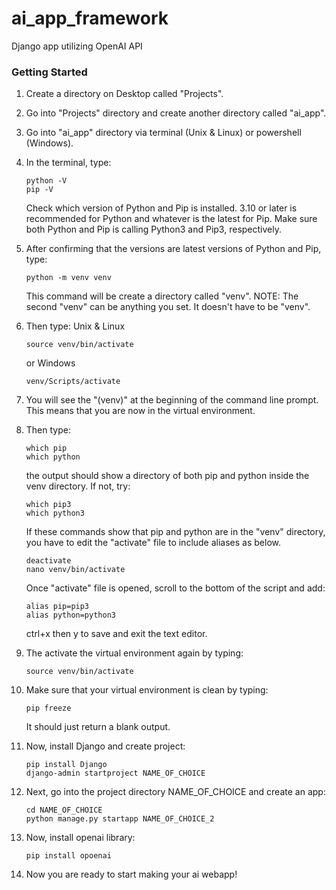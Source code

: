 # ai_app_framework
Django app utilizing OpenAI API

### Getting Started
1. Create a directory on Desktop called "Projects".
2. Go into "Projects" directory and create another directory called "ai_app".
3. Go into "ai_app" directory via terminal (Unix & Linux) or powershell (Windows).
4. In the terminal, type:
   ```
   python -V
   pip -V
   ```
   Check which version of Python and Pip is installed. 3.10 or later is recommended for Python and whatever is the latest for Pip. Make sure both Python and Pip is calling Python3 and Pip3, respectively.
6. After confirming that the versions are latest versions of Python and Pip, type:
   ```
   python -m venv venv
   ```
   This command will be create a directory called "venv".
   NOTE: The second "venv" can be anything you set. It doesn't have to be "venv".

7. Then type:
   Unix & Linux
   ```
   source venv/bin/activate
   ```
   or
   Windows
   ```
   venv/Scripts/activate
   ```
9. You will see the "(venv)" at the beginning of the command line prompt. This means that you are now in the virtual environment.
10. Then type:
    ```
    which pip
    which python
    ```
    the output should show a directory of both pip and python inside the venv directory. If not, try:
    ```
    which pip3
    which python3
    ```
    If these commands show that pip and python are in the "venv" directory, you have to edit the "activate" file to include aliases as below.
    ```
    deactivate
    nano venv/bin/activate
    ```
    Once "activate" file is opened, scroll to the bottom of the script and add:
    ```
    alias pip=pip3
    alias python=python3
    ```
    ctrl+x then y to save and exit the text editor.
11. The activate the virtual environment again by typing:
    ```
    source venv/bin/activate
    ```
12. Make sure that your virtual environment is clean by typing:
    ```
    pip freeze
    ```
    It should just return a blank output.
13. Now, install Django and create project:
    ```
    pip install Django
    django-admin startproject NAME_OF_CHOICE
    ```
14. Next, go into the project directory NAME_OF_CHOICE and create an app:
    ```
    cd NAME_OF_CHOICE
    python manage.py startapp NAME_OF_CHOICE_2
    ```
15. Now, install openai library:
    ```
    pip install opoenai
    ```
16. Now you are ready to start making your ai webapp!
